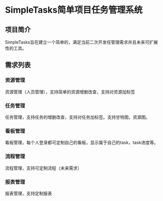 SimpleTasks简单项目任务管理系统
=====================
## 项目简介
SimpleTasks旨在建立一个简单的，满足当前二次开发任管理需求并且未来可扩展性的工具。
## 需求列表
### 资源管理
资源管理（人员管理），支持简单的资源增删改查，支持对资源加标签
### 任务管理
任务管理，支持任务的增删改查，支持对任务加标签。支持甘特图，资源图。
### 看板管理
看板管理，每个人登录都可定制自己的看板，显示属于自己的task，task进度等。
### 流程管理
流程管理，支持可定制流程（未来需求）
### 报表管理
报表管理，支持定制报表
